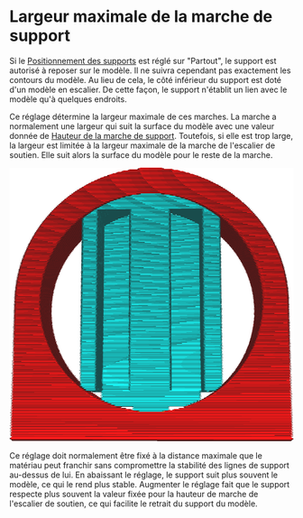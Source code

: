 Largeur maximale de la marche de support
===

Si le [Positionnement des supports](support_type.md) est réglé sur "Partout", le support est autorisé à reposer sur le modèle. Il ne suivra cependant pas exactement les contours du modèle. Au lieu de cela, le côté inférieur du support est doté d'un modèle en escalier. De cette façon, le support n'établit un lien avec le modèle qu'à quelques endroits.

Ce réglage détermine la largeur maximale de ces marches. La marche a normalement une largeur qui suit la surface du modèle avec une valeur donnée de [Hauteur de la marche de support](support_bottom_stair_step_height.md). Toutefois, si elle est trop large, la largeur est limitée à la largeur maximale de la marche de l'escalier de soutien. Elle suit alors la surface du modèle pour le reste de la marche.

![Marches d'escalier limitées en largeur, ce qui fait que le support suit le modèle](../../../articles/images/support_bottom_stair_step_width.png)

Ce réglage doit normalement être fixé à la distance maximale que le matériau peut franchir sans compromettre la stabilité des lignes de support au-dessus de lui. En abaissant le réglage, le support suit plus souvent le modèle, ce qui le rend plus stable. Augmenter le réglage fait que le support respecte plus souvent la valeur fixée pour la hauteur de marche de l'escalier de soutien, ce qui facilite le retrait du support du modèle.
